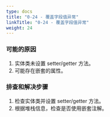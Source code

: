 ```yaml
---
type: docs
title: "0-24 - 覆盖字段值异常"
linkTitle: "0-24 - 覆盖字段值异常"
weight: 24
---
```



### 可能的原因

1. 实体类未设置 setter/getter 方法。
2. 可能存在嵌套的属性。

### 排查和解决步骤

1. 检查实体类并设置 setter/getter 方法。
2. 根据堆栈信息，检查是否使用嵌套注解。

